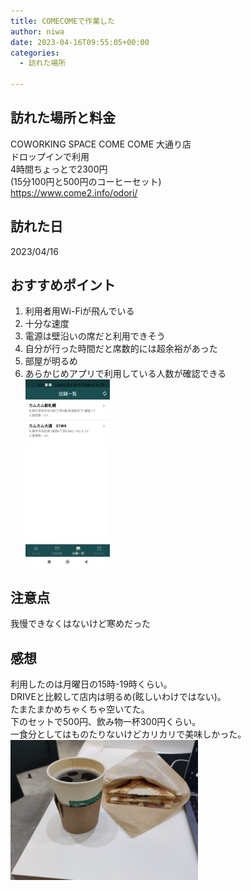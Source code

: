 ```yaml
---
title: COMECOMEで作業した
author: niwa
date: 2023-04-16T09:55:05+00:00
categories:
  - 訪れた場所

---
```

## 訪れた場所と料金 
COWORKING SPACE COME COME 大通り店  
ドロップインで利用  
4時間ちょっとで2300円  
(15分100円と500円のコーヒーセット)  
<https://www.come2.info/odori/>

## 訪れた日 
2023/04/16  

## おすすめポイント
1. 利用者用Wi-Fiが飛んでいる  
2. 十分な速度
3. 電源は壁沿いの席だと利用できそう
4. 自分が行った時間だと席数的には超余裕があった
5. 部屋が明るめ
6. あらかじめアプリで利用している人数が確認できる  
![Alt text](Screenshot_2023-04-16-18-48-27-330_com.yzlogic.come2_app-135x300.jpg)

## 注意点
我慢できなくはないけど寒めだった

## 感想 
利用したのは月曜日の15時-19時くらい。  
DRIVEと比較して店内は明るめ(眩しいわけではない)。  
たまたまかめちゃくちゃ空いてた。  
下のセットで500円、飲み物一杯300円くらい。  
一食分としてはものたりないけどカリカリで美味しかった。
![Alt text](image-300x224.png)